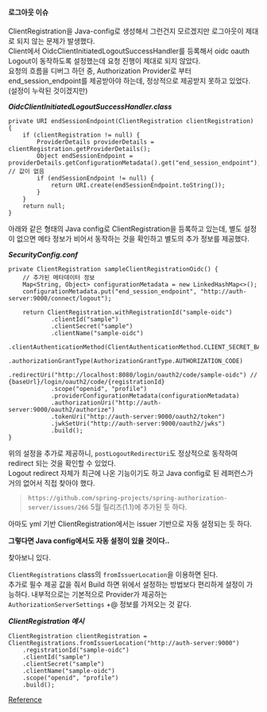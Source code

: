#### 로그아웃 이슈

ClientRegistration을 Java-config로 생성해서 그런건지 모르겠지만 로그아웃이 제대로 되지 않는 문제가 발생했다.   
Client에서 OidcClientInitiatedLogoutSuccessHandler를 등록해서 oidc oauth Logout이 동작하도록 설정했는데 요청 진행이 제대로 되지 않았다.   
요청의 흐름을 디버그 하던 중, Authorization Provider로 부터 end_session_endpoint를 제공받아야 하는데, 정상적으로 제공받지 못하고 있었다.(설정이 누락된 것이겠지만)   

***OidcClientInitiatedLogoutSuccessHandler.class***
```
private URI endSessionEndpoint(ClientRegistration clientRegistration) {
    if (clientRegistration != null) {
        ProviderDetails providerDetails = clientRegistration.getProviderDetails();
        Object endSessionEndpoint = providerDetails.getConfigurationMetadata().get("end_session_endpoint"); // 값이 없음
        if (endSessionEndpoint != null) {
            return URI.create(endSessionEndpoint.toString());
        }
    }
    return null;
}
```

아래와 같은 형태의 Java config로 ClientRegistration을 등록하고 있는데, 별도 설정이 없으면 메타 정보가 비어서 동작하는 것을 확인하고
별도의 추가 정보를 제공했다.

***SecurityConfig.conf***
``` 
private ClientRegistration sampleClientRegistrationOidc() {
    // 추가된 메타데이터 정보
    Map<String, Object> configurationMetadata = new LinkedHashMap<>();
    configurationMetadata.put("end_session_endpoint", "http://auth-server:9000/connect/logout");
    
    return ClientRegistration.withRegistrationId("sample-oidc")
            .clientId("sample")
            .clientSecret("sample")
            .clientName("sample-oidc")
            .clientAuthenticationMethod(ClientAuthenticationMethod.CLIENT_SECRET_BASIC)
            .authorizationGrantType(AuthorizationGrantType.AUTHORIZATION_CODE)
            .redirectUri("http://localhost:8080/login/oauth2/code/sample-oidc") // {baseUrl}/login/oauth2/code/{registrationId}
            .scope("openid", "profile")
            .providerConfigurationMetadata(configurationMetadata)
            .authorizationUri("http://auth-server:9000/oauth2/authorize")
            .tokenUri("http://auth-server:9000/oauth2/token")
            .jwkSetUri("http://auth-server:9000/oauth2/jwks")
            .build();
}
```

위의 설정을 추가로 제공하니, `postLogoutRedirectUri`도 정상적으로 동작하여 redirect 되는 것을 확인할 수 있었다.      
Logout redirect 자체가 최근에 나온 기능이기도 하고 Java config로 된 레퍼런스가 거의 없어서 직접 찾아야 했다.

> `https://github.com/spring-projects/spring-authorization-server/issues/266` 5월 릴리즈(1.1)에 추가된 듯 하다.

아마도 yml 기반 ClientRegistration에서는 issuer 기반으로 자동 설정되는 듯 하다.   

**그렇다면 Java config에서도 자동 설정이 있을 것이다..**

찾아보니 있다.   

`ClientRegistrations` class의 `fromIssuerLocation`을 이용하면 된다.   
추가로 필수 제공 값을 줘서 Build 하면 위에서 설정하는 방법보다 편리하게 설정이 가능하다. 내부적으로는 기본적으로 Provider가 제공하는 `AuthorizationServerSettings` +@ 정보를 가져오는 것 같다.   

***ClientRegistration 예시***
```
ClientRegistration clientRegistration = ClientRegistrations.fromIssuerLocation("http://auth-server:9000")
    .registrationId("sample-oidc")
    .clientId("sample")
    .clientSecret("sample")
    .clientName("sample-oidc")
    .scope("openid", "profile")
    .build();
```


[Reference][ref]

[ref]: https://docs.spring.io/spring-security/reference/servlet/oauth2/client/index.html